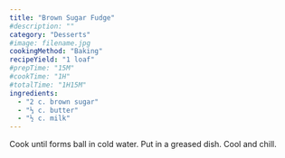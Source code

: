 ```yaml
---
title: "Brown Sugar Fudge"
#description: ""
category: "Desserts"
#image: filename.jpg
cookingMethod: "Baking"
recipeYield: "1 loaf"
#prepTime: "15M"
#cookTime: "1H"
#totalTime: "1H15M"
ingredients:
  - "2 c. brown sugar"
  - "⅓ c. butter"
  - "½ c. milk"
---
```


Cook until forms ball in cold water.
Put in a greased dish.
Cool and chill.

